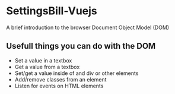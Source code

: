 # SettingsBill-Vuejs

A brief introduction to the browser Document Object Model (DOM)

## Usefull things you can do with the DOM

* Set a value in a textbox
* Get a value from a textbox
* Set/get a value inside of and div or other elements
* Add/remove classes from an element
* Listen for events on HTML elements

